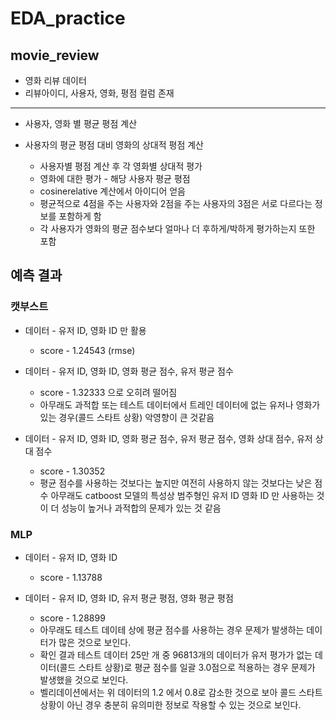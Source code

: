 # EDA_practice
## movie_review
* 영화 리뷰 데이터
* 리뷰아이디, 사용자, 영화, 평점 컬럼 존재
___
* 사용자, 영화 별 평균 평점 계산

* 사용자의 평균 평점 대비 영화의 상대적 평점 계산

    * 사용자별 평점 계산 후 각 영화별 상대적 평가
    * 영화에 대한 평가 - 해당 사용자 평균 평점
    * cosinerelative 계산에서 아이디어 얻음
    * 평균적으로 4점을 주는 사용자와 2점을 주는 사용자의 3점은 서로 다르다는 정보를 포함하게 함
    * 각 사용자가 영화의 평균 점수보다 얼마나 더 후하게/박하게 평가하는지 또한 포함

## 예측 결과
### 캣부스트
* 데이터 - 유저 ID, 영화 ID 만 활용

    * score - 1.24543 (rmse)

* 데이터 - 유저 ID, 영화 ID, 영화 평균 점수, 유저 평균 점수

    * score - 1.32333 으로 오히려 떨어짐
    * 아무래도 과적합 또는 테스트 데이터에서 트레인 데이터에 없는 유저나 영화가 있는 경우(콜드 스타트 상황) 악영향이 큰 것같음

* 데이터 - 유저 ID, 영화 ID, 영화 평균 점수, 유저 평균 점수, 영화 상대 점수, 유저 상대 점수

    * score - 1.30352
    * 평균 점수를 사용하는 것보다는 높지만 여전히 사용하지 않는 것보다는 낮은 점수 아무래도 catboost 모델의 특성상 범주형인 유저 ID 영화 ID 만 사용하는 것이 더 성능이 높거나 과적합의 문제가 있는 것 같음

### MLP
* 데이터 - 유저 ID, 영화 ID

    * score - 1.13788

* 데이터 - 유저 ID, 영화 ID, 유저 평균 평점, 영화 평균 평점
    
    * score - 1.28899
    * 아무래도 테스트 데이테 상에 평균 점수를 사용하는 경우 문제가 발생하는 데이터가 많은 것으로 보인다.
    * 확인 결과 테스트 데이터 25만 개 중 96813개의 데이터가 유저 평가가 없는 데이터(콜드 스타트 상황)로 평균 점수를 일괄 3.0점으로 적용하는 경우 문제가 발생했을 것으로 보인다.
    * 벨리데이션에서는 위 데이터의 1.2 에서 0.8로 감소한 것으로 보아 콜드 스타트 상황이 아닌 경우 충분히 유의미한 정보로 작용할 수 있는 것으로 보인다.